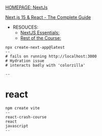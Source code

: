 
[HOMEPAGE: NextJs](https://nextjs.org/)

[Next.js 15 & React - The Complete Guide](https://www.udemy.com/course/nextjs-react-the-complete-guide/learn/lecture/41160926?start=75#overview)
- RESOUCES:
  - [NextJS Essentials: ](https://github.com/mschwarzmueller/nextjs-complete-guide-course-resources)
  - [Rest of the Course: ](https://github.com/mschwarzmueller/nextjs-course-code)
```
npx create-next-app@latest
--
# fails on running http://localhost:3000
# Hydration issue
# interacts badly with 'colorzilla'

--
```

# react
```
npm create vite
--
react-crash-course
react
javascript
--
```







